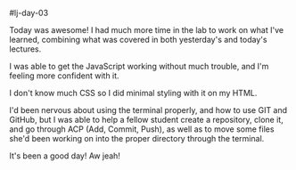 #lj-day-03

Today was awesome! I had much more time in the lab to work on what I've learned, combining what was covered in both yesterday's and today's lectures.

I was able to get the JavaScript working without much trouble, and I'm feeling more confident with it.

I don't know much CSS so I did minimal styling with it on my HTML.

I'd been nervous about using the terminal properly, and how to use GIT and GitHub, but I was able to help a fellow student create a repository, clone it, and go through ACP (Add, Commit, Push), as well as to move some files she'd been working on into the proper directory through the terminal.

It's been a good day! Aw jeah!

